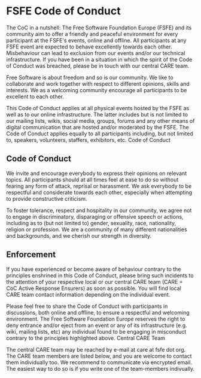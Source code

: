 <!--
SPDX-FileCopyrightText: 2019 Free Software Foundation Europe e.V.
 -->

# FSFE Code of Conduct

The CoC in a nutshell: The Free Software Foundation Europe (FSFE) and its
community aim to offer a friendly and peaceful environment for every participant
at the FSFE's events, online and offline. All participants at any FSFE event are
expected to behave excellently towards each other. Misbehaviour can lead to
exclusion from our events and/or our technical infrastructure. If you have been
in a situation in which the spirit of the Code of Conduct was breached, please
be in touch with our central CARE team.

Free Software is about freedom and so is our community. We like to collaborate
and work together with respect to different opinions, skills and interests. We
as a welcoming community encourage all participants to be excellent to each
other.

This Code of Conduct applies at all physical events hosted by the FSFE as well
as to our online infrastructure. The latter includes but is not limited to our
mailing lists, wikis, social media, groups, forums and any other means of
digital communication that are hosted and/or moderated by the FSFE. The Code of
Conduct applies equally to all participants including, but not limited to,
speakers, volunteers, staffers, exhibitors, etc. Code of Conduct

## Code of Conduct

We invite and encourage everybody to express their opinions on relevant topics.
All participants should at all times feel at ease to do so without fearing any
form of attack, reprisal or harassment. We ask everybody to be respectful and
considerate towards each other, especially when attempting to provide
constructive criticism.

To foster tolerance, respect and hospitality in our community, we agree not to
engage in discriminatory, disparaging or offensive speech or actions, including
as to (but not limited to) gender, sexuality, race, nationality, religion or
profession. We are a community of many different nationalities and backgrounds,
and we cherish our strength in diversity.

## Enforcement

If you have experienced or become aware of behaviour contrary to the principles
enshrined in this Code of Conduct, please bring such incidents to the attention
of your respective local or our central CARE team (CARE = CoC Active Response
Ensurers) as soon as possible. You will find local CARE team contact information
depending on the individual event.

Please feel free to share the Code of Conduct with participants in discussions,
both online and offline, to ensure a respectful and welcoming environment. The
Free Software Foundation Europe reserves the right to deny entrance and/or eject
from an event or any of its infrastructure (e.g. wiki, mailing lists, etc) any
individual found to be engaging in misconduct contrary to the principles
highlighted above. Central CARE Team

The central CARE team may be reached by e-mail at care at fsfe dot org. The CARE
team members are listed below, and you are welcome to contact them individually
too. We recommend to communicate via encrypted email. The easiest way to do so
is if you write one of the team-members indivually.
